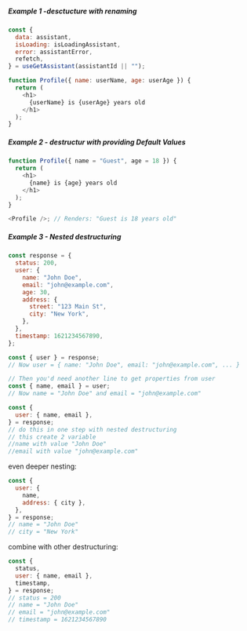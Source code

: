##### Example 1 -desctucture with renaming

```javascript
const {
  data: assistant,
  isLoading: isLoadingAssistant,
  error: assistantError,
  refetch,
} = useGetAssistant(assistantId || "");
```

```javascript
function Profile({ name: userName, age: userAge }) {
  return (
    <h1>
      {userName} is {userAge} years old
    </h1>
  );
}
```

##### Example 2 - destructur with providing Default Values

```javascript
function Profile({ name = "Guest", age = 18 }) {
  return (
    <h1>
      {name} is {age} years old
    </h1>
  );
}

<Profile />; // Renders: "Guest is 18 years old"
```

##### Example 3 - Nested destructuring

```javascript
const response = {
  status: 200,
  user: {
    name: "John Doe",
    email: "john@example.com",
    age: 30,
    address: {
      street: "123 Main St",
      city: "New York",
    },
  },
  timestamp: 1621234567890,
};

const { user } = response;
// Now user = { name: "John Doe", email: "john@example.com", ... }

// Then you'd need another line to get properties from user
const { name, email } = user;
// Now name = "John Doe" and email = "john@example.com"

const {
  user: { name, email },
} = response;
// do this in one step with nested destructuring
// this create 2 variable
//name with value "John Doe"
//email with value "john@example.com"
```

even deeper nesting:

```javascript
const {
  user: {
    name,
    address: { city },
  },
} = response;
// name = "John Doe"
// city = "New York"
```

combine with other destructuring:

```javascript
const {
  status,
  user: { name, email },
  timestamp,
} = response;
// status = 200
// name = "John Doe"
// email = "john@example.com"
// timestamp = 1621234567890
```
